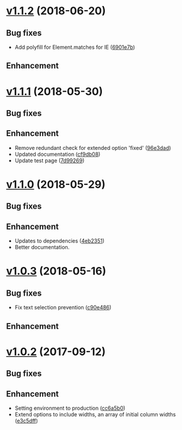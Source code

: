 <a name="v1.1.2"></a>
# [v1.1.2](https://github.com/MonsantoCo/column-resizer/compare/v1.1.1...v1.1.2) (2018-06-20)
## Bug fixes
* Add polyfill for Element.matches for IE ([6901e7b](https://github.com/MonsantoCo/column-resizer/commit/6901e7b70413e8ecde76bcb27d410ddffaca7b9e))

## Enhancement

<a name="v1.1.1"></a>
# [v1.1.1](https://github.com/MonsantoCo/column-resizer/compare/v1.1.0...v1.1.1) (2018-05-30)
## Bug fixes

## Enhancement
* Remove redundant check for extended option 'fixed' ([96e3dad](https://github.com/MonsantoCo/column-resizer/commit/96e3dadd3ef1bb4152fe779be3f6b166046be323))
* Updated documentation ([cf9db08](https://github.com/MonsantoCo/column-resizer/commit/cf9db088e48f3dbf085d7c9813d6d0e451addeb9))
* Update test page ([7d99269](https://github.com/MonsantoCo/column-resizer/commit/7d9926984fb4dec20ee8c5488e14161ddbad47b7))

<a name="v1.1.0"></a>
# [v1.1.0](https://github.com/MonsantoCo/column-resizer/compare/v1.0.3...v1.1.0) (2018-05-29)
## Bug fixes

## Enhancement
* Updates to dependencies ([4eb2351](https://github.com/MonsantoCo/column-resizer/commit/4eb2351f298728318bce55b1067857bcaca86b4f))
* Better documentation.

<a name="v1.0.3"></a>
# [v1.0.3](https://github.com/MonsantoCo/column-resizer/compare/v1.0.2...v1.0.3) (2018-05-16)
## Bug fixes
* Fix text selection prevention ([c90e486](https://github.com/MonsantoCo/column-resizer/commit/c90e486004482cf41957d55bb55b91637010a0b1))

## Enhancement

<a name="v1.0.2"></a>
# [v1.0.2](https://github.com/MonsantoCo/column-resizer/compare/v1.0.1...v1.0.2) (2017-09-12)
## Bug fixes

## Enhancement
* Setting environment to production ([cc6a5b0](https://github.com/MonsantoCo/column-resizer/commit/cc6a5b0e8f3cb4c7136f9c3c38836bf6ec778237))
* Extend options to include widths, an array of initial column widths ([e3c5dff](https://github.com/MonsantoCo/column-resizer/commit/e3c5dff472565c3ce5ff5d3a53f0ad29716e5e2c)) 

